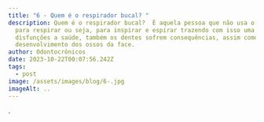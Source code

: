 ```yaml
---
title: "6 - Quem é o respirador bucal? "
description: Quem é o respirador bucal?  É aquela pessoa que não usa o nariz
  para respirar ou seja, para inspirar e espirar trazendo com isso uma série de
  disfunções a saúde, também os dentes sofrem consequências, assim como o
  desenvolvimento dos ossos da face.
author: Odontocrônicos
date: 2023-10-22T00:07:56.242Z
tags:
  - post
image: /assets/images/blog/6-.jpg
imageAlt: ..
---
```

.